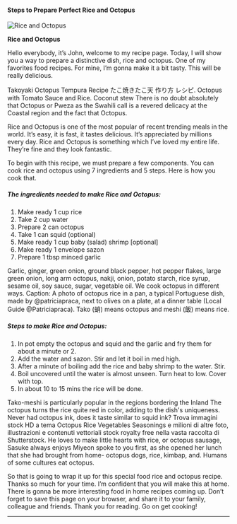             

#### Steps to Prepare Perfect Rice and Octopus

![Rice and Octopus](https://img-global.cpcdn.com/recipes/5779527245496320/751x532cq70/rice-and-octopus-recipe-main-photo.jpg)

**Rice and Octopus**

Hello everybody, it’s John, welcome to my recipe page. Today, I will show you a way to prepare a distinctive dish, rice and octopus. One of my favorites food recipes. For mine, I’m gonna make it a bit tasty. This will be really delicious.

Takoyaki Octopus Tempura Recipe たこ焼きたこ天 作り方 レシピ. Octopus with Tomato Sauce and Rice. Coconut stew There is no doubt absolutely that Octopus or Pweza as the Swahili call is a revered delicacy at the Coastal region and the fact that Octopus.

Rice and Octopus is one of the most popular of recent trending meals in the world. It’s easy, it is fast, it tastes delicious. It’s appreciated by millions every day. Rice and Octopus is something which I’ve loved my entire life. They’re fine and they look fantastic.

To begin with this recipe, we must prepare a few components. You can cook rice and octopus using 7 ingredients and 5 steps. Here is how you cook that.

##### The ingredients needed to make Rice and Octopus:

1.  Make ready 1 cup rice
2.  Take 2 cup water
3.  Prepare 2 can octopus
4.  Take 1 can squid (optional)
5.  Make ready 1 cup baby (salad) shrimp \[optional\]
6.  Make ready 1 envelope sazon
7.  Prepare 1 tbsp minced garlic

Garlic, ginger, green onion, ground black pepper, hot pepper flakes, large green onion, long arm octopus, nakji, onion, potato starch, rice syrup, sesame oil, soy sauce, sugar, vegetable oil. We cook octopus in different ways. Caption: A photo of octopus rice in a pan, a typical Portuguese dish, made by @patriciapraca, next to olives on a plate, at a dinner table (Local Guide @Patriciapraca). Tako (蛸) means octopus and meshi (飯) means rice.

##### Steps to make Rice and Octopus:

1.  In pot empty the octopus and squid and the garlic and fry them for about a minute or 2.
2.  Add the water and sazon. Stir and let it boil in med high.
3.  After a minute of boiling add the rice and baby shrimp to the water. Stir.
4.  Boil uncovered until the water is almost unseen. Turn heat to low. Cover with top.
5.  In about 10 to 15 mins the rice will be done.

Tako-meshi is particularly popular in the regions bordering the Inland The octopus turns the rice quite red in color, adding to the dish's uniqueness. Never had octopus ink, does it taste similar to squid ink? Trova immagini stock HD a tema Octopus Rice Vegetables Seasonings e milioni di altre foto, illustrazioni e contenuti vettoriali stock royalty free nella vasta raccolta di Shutterstock. He loves to make little hearts with rice, or octopus sausage, Sasuke always enjoys Miyeon spoke to you first, as she opened her lunch that she had brought from home- octopus dogs, rice, kimbap, and. Humans of some cultures eat octopus.

So that is going to wrap it up for this special food rice and octopus recipe. Thanks so much for your time. I’m confident that you will make this at home. There is gonna be more interesting food in home recipes coming up. Don’t forget to save this page on your browser, and share it to your family, colleague and friends. Thank you for reading. Go on get cooking!

* * *